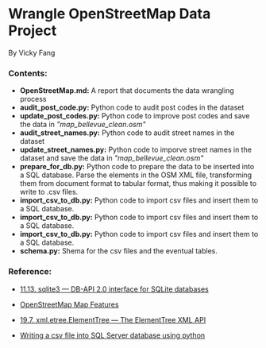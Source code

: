 # Wrangle OpenStreetMap Data Project
By Vicky Fang<br>
### Contents:
* **OpenStreetMap.md:** A report that documents the data wrangling process
* **audit_post_code.py:** Python code to audit post codes in the dataset
* **update_post_codes.py:** Python code to improve post codes and save the data in *"map_bellevue_clean.osm"*
* **audit_street_names.py:** Python code to audit street names in the dataset
* **update_street_names.py:** Python code to imporve street names in the dataset and save the data in *"map_bellevue_clean.osm"*
* **prepare_for_db.py:** Python code to prepare the data to be inserted  into a SQL database. Parse the elements in the OSM XML file, transforming them from document format to tabular format, thus making it possible to write to .csv files.
* **import_csv_to_db.py:** Python code to import csv files and insert them to a SQL database.
* **import_csv_to_db.py:** Python code to import csv files and insert them to a SQL database.
* **import_csv_to_db.py:** Python code to import csv files and insert them to a SQL database.
* **schema.py:** Shema for the csv files and the eventual tables.

### Reference:
* [11.13. sqlite3 — DB-API 2.0 interface for SQLite databases](https://docs.python.org/2/library/sqlite3.html)

* [OpenStreetMap Map Features](https://wiki.openstreetmap.org/wiki/Map_Features)

* [19.7. xml.etree.ElementTree — The ElementTree XML API](https://docs.python.org/2/library/xml.etree.elementtree.html)

* [Writing a csv file into SQL Server database using python](https://stackoverflow.com/questions/21257899/writing-a-csv-file-into-sql-server-database-using-python)
